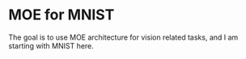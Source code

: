 # MOE for MNIST

The goal is to use MOE architecture for vision related tasks, and I am starting with MNIST here.